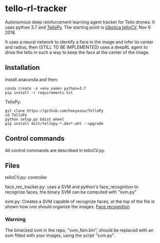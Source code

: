 # tello-rl-tracker
Autonomous deep reinforcement learning agent tracker for Tello drones. It uses python 3.7 and [TelloPy](https://github.com/hanyazou/TelloPy).
The starting point is [Ubotica telloCV](https://github.com/Ubotica/telloCV), Nov 6 2018.

It uses a neural network to identify a face in the image and infer its center and radius, then (STILL TO BE IMPLEMENTED) uses a deepRL agent to drive the tello in such a way to keep the face at the center of the image.

## Installation
Install anaconda and then:
```
conda create -n <env_name> python=3.7
pip install -r requirements.txt
```

TelloPy:
```
git clone https://github.com/hanyazou/TelloPy
cd TelloPy
python setup.py bdist_wheel
pip install dist/tellopy-*.dev*.whl --upgrade
```

## Control commands
All control commands are described in telloCV.py.

## Files
telloCV.py: controller

face_rec_tracker.py: uses a SVM and python's face_recognition to recognize faces, the binary SVM can be computed with "svm.py"

svm.py: Creates a SVM capable of recognize faces, at the top of the file is shown how one should organize the images. [Face recognition](https://github.com/ageitgey/face_recognition)

### Warning
The binarized svm in the repo, "svm_fam.bin", should be replaced with an svm fitted with your images, using the script "svm.py".
